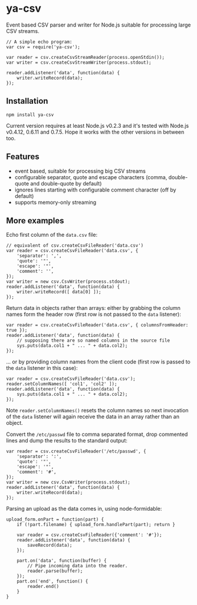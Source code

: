 # ya-csv

Event based CSV parser and writer for Node.js suitable for processing large CSV streams.

    // A simple echo program:
    var csv = require('ya-csv');

    var reader = csv.createCsvStreamReader(process.openStdin());
    var writer = csv.createCsvStreamWriter(process.stdout);

    reader.addListener('data', function(data) {
        writer.writeRecord(data);
    });

## Installation

    npm install ya-csv

Current version requires at least Node.js v0.2.3 and it's tested with Node.js v0.4.12, 0.6.11 and 0.7.5. Hope it works with the other versions in between too.

## Features

 - event based, suitable for processing big CSV streams
 - configurable separator, quote and escape characters (comma, double-quote and double-quote by default)
 - ignores lines starting with configurable comment character (off by default)
 - supports memory-only streaming

## More examples

Echo first column of the `data.csv` file:

    // equivalent of csv.createCsvFileReader('data.csv') 
    var reader = csv.createCsvFileReader('data.csv', {
        'separator': ',',
        'quote': '"',
        'escape': '"',       
        'comment': '',
    });
    var writer = new csv.CsvWriter(process.stdout);
    reader.addListener('data', function(data) {
        writer.writeRecord([ data[0] ]);
    });

Return data in objects rather than arrays: either by grabbing the column names form the header row (first row is not passed to the `data` listener):

    var reader = csv.createCsvFileReader('data.csv', { columnsFromHeader: true });
    reader.addListener('data', function(data) {
        // supposing there are so named columns in the source file
        sys.puts(data.col1 + " ... " + data.col2);
    });

... or by providing column names from the client code (first row is passed to the `data` listener in this case):

    var reader = csv.createCsvFileReader('data.csv');
    reader.setColumnNames([ 'col1', 'col2' ]);
    reader.addListener('data', function(data) {
        sys.puts(data.col1 + " ... " + data.col2);
    });

Note `reader.setColumnNames()` resets the column names so next invocation of the `data` listener will again receive the data in an array rather than an object.

Convert the `/etc/passwd` file to comma separated format, drop commented lines and dump the results to the standard output:

    var reader = csv.createCsvFileReader('/etc/passwd', {
        'separator': ':',
        'quote': '"',
        'escape': '"',
        'comment': '#',
    });
    var writer = new csv.CsvWriter(process.stdout);
    reader.addListener('data', function(data) {
        writer.writeRecord(data);
    });

Parsing an upload as the data comes in, using node-formidable:

    upload_form.onPart = function(part) {
        if (!part.filename) { upload_form.handlePart(part); return }

        var reader = csv.createCsvFileReader({'comment': '#'});
        reader.addListener('data', function(data) {
            saveRecord(data);
        });

        part.on('data', function(buffer) {
            // Pipe incoming data into the reader.
            reader.parse(buffer);
        });
        part.on('end', function() {
            reader.end()
        }
    }
